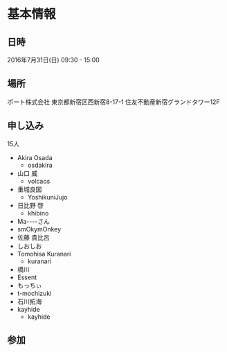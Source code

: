 基本情報
========

日時
----

2016年7月31日(日) 09:30 - 15:00

場所
----

ポート株式会社
東京都新宿区西新宿8-17-1 住友不動産新宿グランドタワー12F

申し込み
--------

15人

* Akira Osada
	+ osdakira
* 山口 威
	+ volcaos
* 重城良国
	+ YoshikuniJujo
* 日比野 啓
	+ khibino
* Ma----さん
* smOkymOnkey
* 佐藤 貴比呂
* しおしお
* Tomohisa Kuranari
	+ kuranari
* 橋川
* Essent
* もっちぃ
* t-mochizuki
* 石川拓海
* kayhide
	+ kayhide

参加
----
